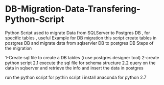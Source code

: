 # DB-Migration-Data-Transfering-Python-Script
Python Script used to migrate Data from SQLServer to Postgres DB , for specific tables , useful Example for DB migration
this script create tables in postgres DB and migrate data from sqlservler DB to postgres DB 
Steps of the migration

1-Create sql file to create a DB tables (i use postgres designer tool)
2-create python script
2.1 execute the sql file for schema structure
2.2 query on the data in sqlserver and retrieve the info and insert the data in postgres

run the python script
for pythin script i install anaconda for python 2.7
